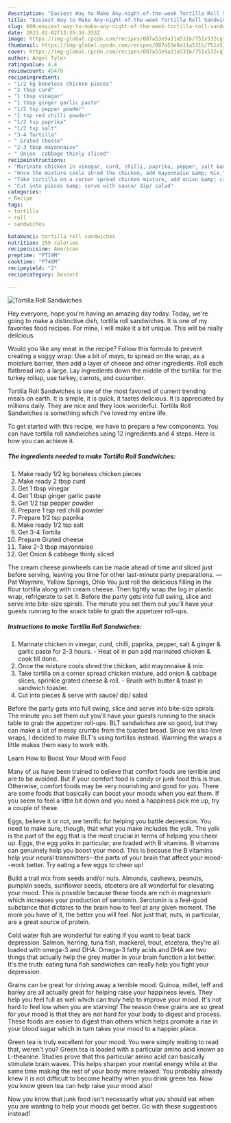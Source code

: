 ```yaml
---
description: "Easiest Way to Make Any-night-of-the-week Tortilla Roll Sandwiches"
title: "Easiest Way to Make Any-night-of-the-week Tortilla Roll Sandwiches"
slug: 600-easiest-way-to-make-any-night-of-the-week-tortilla-roll-sandwiches
date: 2021-02-02T13:35:34.333Z
image: https://img-global.cpcdn.com/recipes/087a53e9a11a531b/751x532cq70/tortilla-roll-sandwiches-recipe-main-photo.jpg
thumbnail: https://img-global.cpcdn.com/recipes/087a53e9a11a531b/751x532cq70/tortilla-roll-sandwiches-recipe-main-photo.jpg
cover: https://img-global.cpcdn.com/recipes/087a53e9a11a531b/751x532cq70/tortilla-roll-sandwiches-recipe-main-photo.jpg
author: Angel Tyler
ratingvalue: 4.4
reviewcount: 45479
recipeingredient:
- "1/2 kg boneless chicken pieces"
- "2 tbsp curd"
- "1 tbsp vinegar"
- "1 tbsp ginger garlic paste"
- "1/2 tsp pepper powder"
- "1 tsp red chilli powder"
- "1/2 tsp paprika"
- "1/2 tsp salt"
- "3-4 Tortilla"
- " Grated cheese"
- "2-3 tbsp mayonnaise"
- " Onion  cabbage thinly sliced"
recipeinstructions:
- "Marinate chicken in vinegar, curd, chilli, paprika, pepper, salt &amp; ginger &amp; garlic paste for 2-3 hours. Heat oil in pan add marinated chicken &amp; cook till done."
- "Once the mixture cools shred the chicken, add mayonnaise &amp; mix."
- "Take tortilla on a corner spread chicken mixture, add onion &amp; cabbage slices, sprinkle grated cheese &amp; roll. Brush with butter &amp; toast in sandwich toaster."
- "Cut into pieces &amp; serve with sauce/ dip/ salad"
categories:
- Recipe
tags:
- tortilla
- roll
- sandwiches

katakunci: tortilla roll sandwiches 
nutrition: 259 calories
recipecuisine: American
preptime: "PT19M"
cooktime: "PT48M"
recipeyield: "2"
recipecategory: Dessert

---
```



![Tortilla Roll Sandwiches](https://img-global.cpcdn.com/recipes/087a53e9a11a531b/751x532cq70/tortilla-roll-sandwiches-recipe-main-photo.jpg)

Hey everyone, hope you're having an amazing day today. Today, we're going to make a distinctive dish, tortilla roll sandwiches. It is one of my favorites food recipes. For mine, I will make it a bit unique. This will be really delicious.

Would you like any meat in the recipe? Follow this formula to prevent creating a soggy wrap: Use a bit of mayo, to spread on the wrap, as a moisture barrier, then add a layer of cheese and other ingredients. Roll each flatbread into a large. Lay ingredients down the middle of the tortilla: for the turkey rollup, use turkey, carrots, and cucumber.

Tortilla Roll Sandwiches is one of the most favored of current trending meals on earth. It is simple, it is quick, it tastes delicious. It is appreciated by millions daily. They are nice and they look wonderful. Tortilla Roll Sandwiches is something which I've loved my entire life.


To get started with this recipe, we have to prepare a few components. You can have tortilla roll sandwiches using 12 ingredients and 4 steps. Here is how you can achieve it.

<!--inarticleads1-->

##### The ingredients needed to make Tortilla Roll Sandwiches:

1. Make ready 1/2 kg boneless chicken pieces
1. Make ready 2 tbsp curd
1. Get 1 tbsp vinegar
1. Get 1 tbsp ginger garlic paste
1. Get 1/2 tsp pepper powder
1. Prepare 1 tsp red chilli powder
1. Prepare 1/2 tsp paprika
1. Make ready 1/2 tsp salt
1. Get 3-4 Tortilla
1. Prepare  Grated cheese
1. Take 2-3 tbsp mayonnaise
1. Get  Onion &amp; cabbage thinly sliced


The cream cheese pinwheels can be made ahead of time and sliced just before serving, leaving you time for other last-minute party preparations. —Pat Waymire, Yellow Springs, Ohio You just roll the delicious filling in the flour tortilla along with cream cheese. Then tightly wrap the log in plastic wrap, refrigerate to set it. Before the party gets into full swing, slice and serve into bite-size spirals. The minute you set them out you&#39;ll have your guests running to the snack table to grab the appetizer roll-ups. 

<!--inarticleads2-->

##### Instructions to make Tortilla Roll Sandwiches:

1. Marinate chicken in vinegar, curd, chilli, paprika, pepper, salt &amp; ginger &amp; garlic paste for 2-3 hours. - Heat oil in pan add marinated chicken &amp; cook till done.
1. Once the mixture cools shred the chicken, add mayonnaise &amp; mix.
1. Take tortilla on a corner spread chicken mixture, add onion &amp; cabbage slices, sprinkle grated cheese &amp; roll. - Brush with butter &amp; toast in sandwich toaster.
1. Cut into pieces &amp; serve with sauce/ dip/ salad


Before the party gets into full swing, slice and serve into bite-size spirals. The minute you set them out you&#39;ll have your guests running to the snack table to grab the appetizer roll-ups. BLT sandwiches are so good, but they can make a lot of messy crumbs from the toasted bread. Since we also love wraps, I decided to make BLT&#39;s using tortillas instead. Warming the wraps a little makes them easy to work with. 

Learn How to Boost Your Mood with Food


Many of us have been trained to believe that comfort foods are terrible and are to be avoided. But if your comfort food is candy or junk food this is true. Otherwise, comfort foods may be very nourishing and good for you. There are some foods that basically can boost your moods when you eat them. If you seem to feel a little bit down and you need a happiness pick me up, try a couple of these.

Eggs, believe it or not, are terrific for helping you battle depression. You need to make sure, though, that what you make includes the yolk. The yolk is the part of the egg that is the most crucial in terms of helping you cheer up. Eggs, the egg yolks in particular, are loaded with B vitamins. B vitamins can genuinely help you boost your mood. This is because the B vitamins help your neural transmitters--the parts of your brain that affect your mood--work better. Try eating a few eggs to cheer up!

Build a trail mix from seeds and/or nuts. Almonds, cashews, peanuts, pumpkin seeds, sunflower seeds, etcetera are all wonderful for elevating your mood. This is possible because these foods are rich in magnesium which increases your production of serotonin. Serotonin is a feel-good substance that dictates to the brain how to feel at any given moment. The more you have of it, the better you will feel. Not just that, nuts, in particular, are a great source of protein.

Cold water fish are wonderful for eating if you want to beat back depression. Salmon, herring, tuna fish, mackerel, trout, etcetera, they're all loaded with omega-3 and DHA. Omega-3 fatty acids and DHA are two things that actually help the grey matter in your brain function a lot better. It's the truth: eating tuna fish sandwiches can really help you fight your depression. 

Grains can be great for driving away a terrible mood. Quinoa, millet, teff and barley are all actually great for helping raise your happiness levels. They help you feel full as well which can truly help to improve your mood. It's not hard to feel low when you are starving! The reason these grains are so great for your mood is that they are not hard for your body to digest and process. These foods are easier to digest than others which helps promote a rise in your blood sugar which in turn takes your mood to a happier place.

Green tea is truly excellent for your mood. You were simply waiting to read that, weren't you? Green tea is loaded with a particular amino acid known as L-theanine. Studies prove that this particular amino acid can basically stimulate brain waves. This helps sharpen your mental energy while at the same time making the rest of your body more relaxed. You probably already knew it is not difficult to become healthy when you drink green tea. Now you know green tea can help raise your mood also!

Now you know that junk food isn't necessarily what you should eat when you are wanting to help your moods get better. Go  with  these suggestions  instead!

